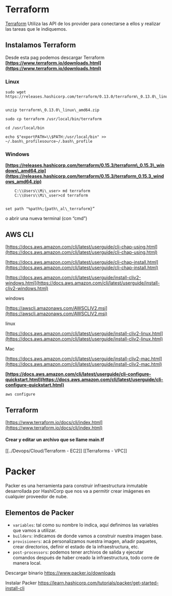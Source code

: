 
# Terraform 
<u>Terraform</u> Utiliza las API de los provider para conectarse a ellos y realizar las tareas que le indiquemos. 

## Instalamos Terraform
Desde esta pag podemos descargar Terraform
**[https://www.terraform.io/downloads.html](https://www.terraform.io/downloads.html)**

### Linux
	sudo wget https://releases.hashicorp.com/terraform/0.13.0/terraform\_0.13.0\_linux\_amd64.zip
	

	unzip terraform\_0.13.0\_linux\_amd64.zip
	
	sudo cp terraform /usr/local/bin/terraform
	
	cd /usr/local/bin
	
	echo $"exportPATH=\\$PATH:/usr/local/bin" >> ~/.bash\_profilesource~/.bash\_profile

 
	
	
### Windows 
**[https://releases.hashicorp.com/terraform/0.15.3/terraform\_0.15.3\_windows\_amd64.zip](https://releases.hashicorp.com/terraform/0.15.3/terraform_0.15.3_windows_amd64.zip)**

		C:\\Users\\Mi\_user> md terraform
		C:\\Users\\Mi\_user>cd terraform
		

	set path "%path%;{path\_al\_terraform}” 

o abrir una nueva terminal (con “cmd”)

## AWS CLI



[https://docs.aws.amazon.com/cli/latest/userguide/cli-chap-using.html](https://docs.aws.amazon.com/cli/latest/userguide/cli-chap-using.html)

[https://docs.aws.amazon.com/cli/latest/userguide/cli-chap-install.html](https://docs.aws.amazon.com/cli/latest/userguide/cli-chap-install.html)

[https://docs.aws.amazon.com/cli/latest/userguide/install-cliv2-windows.html](https://docs.aws.amazon.com/cli/latest/userguide/install-cliv2-windows.html)

  

windows

[https://awscli.amazonaws.com/AWSCLIV2.msi](https://awscli.amazonaws.com/AWSCLIV2.msi)

linux

[https://docs.aws.amazon.com/cli/latest/userguide/install-cliv2-linux.html](https://docs.aws.amazon.com/cli/latest/userguide/install-cliv2-linux.html)

Mac

[https://docs.aws.amazon.com/cli/latest/userguide/install-cliv2-mac.html](https://docs.aws.amazon.com/cli/latest/userguide/install-cliv2-mac.html)


**[https://docs.aws.amazon.com/cli/latest/userguide/cli-configure-quickstart.html](https://docs.aws.amazon.com/cli/latest/userguide/cli-configure-quickstart.html)**

	aws configure
	
	
## Terraform

[https://www.terraform.io/docs/cli/index.html](https://www.terraform.io/docs/cli/index.html)

#### Crear y editar un archivo que se llame main.tf
[[../Devops/Cloud/Terraform - EC2]]
[[Terraforms - VPC]]


# Packer
Packer es una herramienta para construir infraestructura inmutable desarrollada por HashiCorp que nos va a permitir crear imágenes en cualquier proveedor de nube.

## Elementos de Packer

-   `variables`: tal como su nombre lo indica, aquí definimos las variables que vamos a utilizar.
-   `builders`: indicamos de donde vamos a construir nuestra imagen base.
-   `provisioners`: acá personalizamos nuestra imagen, añadir paquetes, crear directorios, definir el estado de la infraestructura, etc.
-   `post-processors`: podemos tener archivos de salida y ejecutar comandos después de haber creado la infraestructura, todo corre de manera local.


Descargar binario 
https://www.packer.io/downloads

Instalar Packer
https://learn.hashicorp.com/tutorials/packer/get-started-install-cli
